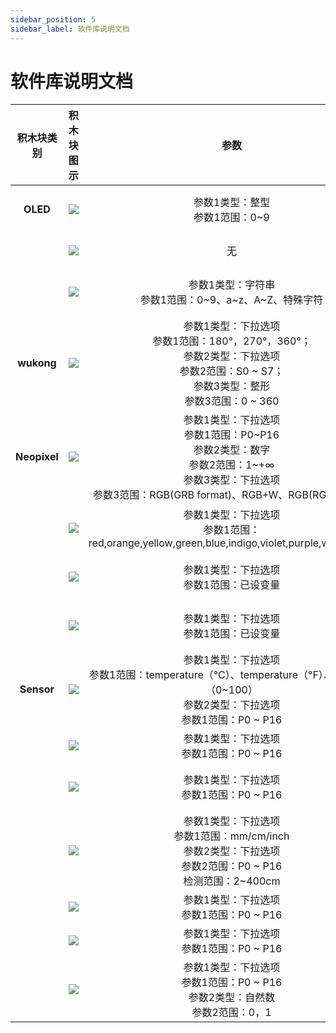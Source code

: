 ```yaml
---
sidebar_position: 5
sidebar_label: 软件库说明文档
---
```


# 软件库说明文档

| 积木块类别 | 积木块图示 | 参数 | 积木块功能说明 |
| :-: | :-: | :-: | :-: |
| **OLED** | ![](https://wiki-media-ef.oss-cn-hongkong.aliyuncs.com/docs/microbit/interesting-case/microbit-smart-climate-kit/about-the-microbit-smart-climate-kit/images/blocks-06.png) | 参数1类型：整型<br />参数1范围：0~9 | 初始化OLED显示屏 |
| | ![](https://wiki-media-ef.oss-cn-hongkong.aliyuncs.com/docs/microbit/interesting-case/microbit-smart-climate-kit/about-the-microbit-smart-climate-kit/images/blocks-07.png) | 无 | 清空OLED显示屏 |
| | ![](https://wiki-media-ef.oss-cn-hongkong.aliyuncs.com/docs/microbit/interesting-case/microbit-smart-climate-kit/about-the-microbit-smart-climate-kit/images/blocks-08.png) | 参数1类型：字符串<br />参数1范围：0~9、a~z、A~Z、特殊字符<br /> | OLED显示屏显示字符串 |
| **wukong** | ![](https://wiki-media-ef.oss-cn-hongkong.aliyuncs.com/docs/microbit/interesting-case/classroom-science-pack/images/classroom-science-pack-introduction-to-the-functions-of-the-blocks-01.png) | 参数1类型：下拉选项<br />参数1范围：180°，270°，360°；<br /> 参数2类型：下拉选项<br />参数2范围：S0 ~ S7；<br />参数3类型：整形<br />参数3范围：0 ~ 360 <br />| 舵机角度控制 |
| **Neopixel** | ![](https://wiki-media-ef.oss-cn-hongkong.aliyuncs.com/docs/microbit/wisdom-life/microbit-smart-greenhouse-kit/images/microbit-greenhouse-programming-10.png) | 参数1类型：下拉选项<br />参数1范围：P0~P16<br />参数2类型：数字<br />参数2范围：1~+∞<br />参数3类型：下拉选项<br />参数3范围：RGB(GRB format)、RGB+W、RGB(RGB format) | 该命令设置对应引脚的RGB灯条灯珠控制数量和模式并赋值给变量    |
|             | ![](https://wiki-media-ef.oss-cn-hongkong.aliyuncs.com/docs/microbit/wisdom-life/microbit-smart-greenhouse-kit/images/microbit-greenhouse-programming-11.png) | 参数1类型：下拉选项<br />参数1范围：red,orange,yellow,green,blue,indigo,violet,purple,white,black | 该命令设置对应灯条亮灯颜色                                   |
|             | ![](https://wiki-media-ef.oss-cn-hongkong.aliyuncs.com/docs/microbit/wisdom-life/microbit-smart-greenhouse-kit/images/microbit-greenhouse-programming-12.png) | 参数1类型：下拉选项<br />参数1范围：已设变量                 | 该命令设置对应灯条颜色刷新                                   |
|             | ![](https://wiki-media-ef.oss-cn-hongkong.aliyuncs.com/docs/microbit/wisdom-life/microbit-smart-greenhouse-kit/images/microbit-greenhouse-programming-13.png) | 参数1类型：下拉选项<br />参数1范围：已设变量                 | 该命令设置对应灯条颜色清除                                   |
| **Sensor** | ![](https://wiki-media-ef.oss-cn-hongkong.aliyuncs.com/docs/microbit/interesting-case/classroom-science-pack/images/classroom-science-pack-introduction-to-the-functions-of-the-blocks-03.png) | 参数1类型：下拉选项<br />参数1范围：temperature（°C）、temperature（°F）、humidity（0~100）<br /> 参数2类型：下拉选项<br />参数1范围：P0 ~ P16 | 获取当前温度（℃）或者湿度（0~100） |
| | ![](https://wiki-media-ef.oss-cn-hongkong.aliyuncs.com/docs/microbit/wisdom-life/microbit-smart-life-kit/images/water-level.png) | 参数1类型：下拉选项<br />参数1范围：P0 ~ P16 | 获取水位等级 |
| | ![](https://wiki-media-ef.oss-cn-hongkong.aliyuncs.com/docs/microbit/wisdom-life/microbit-smart-life-kit/images/light-level.png) | 参数1类型：下拉选项<br />参数1范围：P0 ~ P16 | 获取当前环境光强度等级 |
| | ![](https://wiki-media-ef.oss-cn-hongkong.aliyuncs.com/docs/microbit/wisdom-life/microbit-smart-life-kit/images/distance.png) | 参数1类型：下拉选项<br />参数1范围：mm/cm/inch<br />参数2类型：下拉选项<br />参数2范围：P0 ~ P16<br />检测范围：2~400cm | 获取传感器前方障碍物的距离值 |
| | ![](https://wiki-media-ef.oss-cn-hongkong.aliyuncs.com/docs/microbit/wisdom-life/microbit-smart-life-kit/images/analog-read.png) | 参数1类型：下拉选项<br />参数1范围：P0 ~ P16 | 读取模拟值 |
| | ![](https://wiki-media-ef.oss-cn-hongkong.aliyuncs.com/docs/microbit/wisdom-life/microbit-smart-life-kit/images/digital-read.png) | 参数1类型：下拉选项<br />参数1范围：P0 ~ P16 | 读取数字值 |
| | ![](https://wiki-media-ef.oss-cn-hongkong.aliyuncs.com/docs/microbit/wisdom-life/microbit-smart-life-kit/images/digital-write.png) | 参数1类型：下拉选项<br />参数1范围：P0 ~ P16<br />参数2类型：自然数<br />参数2范围：0，1 | 设置端口输出数字量 |
